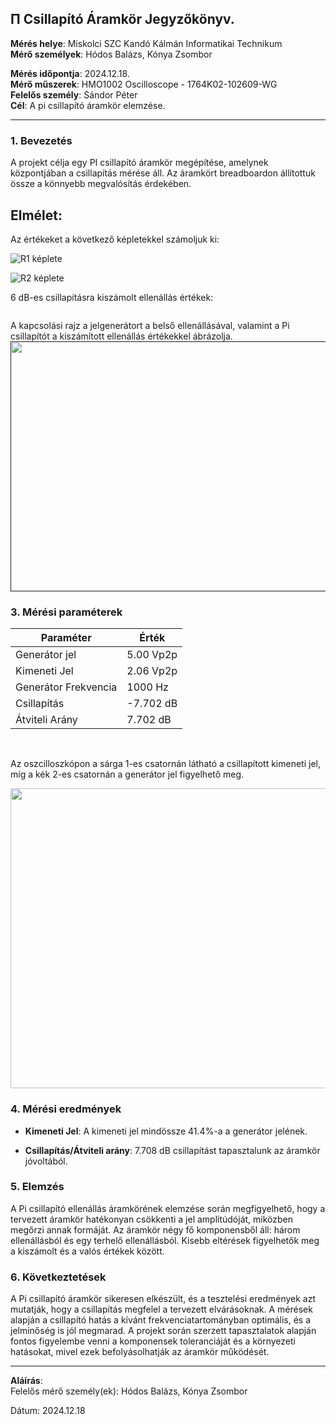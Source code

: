 
## &#928; Csillapító Áramkör Jegyzőkönyv.

**Mérés helye**: Miskolci SZC Kandó Kálmán Informatikai Technikum  
**Mérő személyek**: Hódos Balázs, Kónya Zsombor

**Mérés időpontja**: 2024.12.18.  
**Mérő műszerek**: HMO1002 Oscilloscope - 1764K02-102609-WG  
**Felelős személy**: Sándor Péter  
**Cél**: A pi csillapító áramkör elemzése.

---

### 1. **Bevezetés**

A projekt célja egy PI csillapító áramkör megépítése, amelynek központjában a csillapítás mérése áll. Az áramkört breadboardon állítottuk össze a könnyebb megvalósítás érdekében.

## Elmélet:

Az értékeket a következő képletekkel számoljuk ki:

![R1 képlete]()

![R2 képlete]()


6 dB-es csillapításra kiszámolt ellenállás értékek:


<img src="">
<br>

A kapcsolási rajz a jelgenerátort a belső ellenállásával, valamint a Pi csillapítót a kiszámított ellenállás értékekkel ábrázolja.
<a href="" target="_blank">
<img src="" width="640" height="400">
</a>


### 3. **Mérési paraméterek**

| Paraméter           | Érték |
|---------------------|-------|
| Generátor jel       | 5.00 Vp2p|
| Kimeneti Jel        | 2.06 Vp2p |
| Generátor Frekvencia| 1000 Hz |
| Csillapítás         | -7.702 dB |
| Átviteli Arány      | 7.702 dB |

<br>

Az oszcilloszkópon a sárga 1-es csatornán látható a csillapított kimeneti jel, míg a kék 2-es csatornán a generátor jel figyelhető meg.

<img src="" width="600" height="480">


### 4. **Mérési eredmények**

- **Kimeneti Jel**: A kimeneti jel mindössze 41.4%-a a generátor jelének.
  
- **Csillapítás/Átviteli arány**:  7.708 dB csillapítást tapasztalunk az áramkör jóvoltából.

### 5. **Elemzés**
A Pi csillapító ellenállás áramkörének elemzése során megfigyelhető, hogy a tervezett áramkör hatékonyan csökkenti a jel amplitúdóját, miközben megőrzi annak formáját. Az áramkör négy fő komponensből áll: három ellenállásból és egy terhelő ellenállásból. Kisebb eltérések figyelhetők meg a kiszámolt és a valós értékek között.

### 6. **Következtetések**
A Pi csillapító áramkör sikeresen elkészült, és a tesztelési eredmények azt mutatják, hogy a csillapítás megfelel a tervezett elvárásoknak. A mérések alapján a csillapító hatás a kívánt frekvenciatartományban optimális, és a jelminőség is jól megmarad. A projekt során szerzett tapasztalatok alapján fontos figyelembe venni a komponensek toleranciáját és a környezeti hatásokat, mivel ezek befolyásolhatják az áramkör működését.


---

**Aláírás**:  
Felelős mérő személy(ek): Hódos Balázs, Kónya Zsombor

Dátum: 2024.12.18

